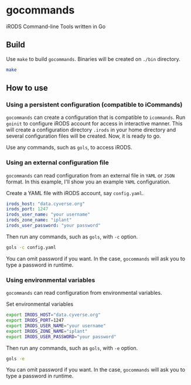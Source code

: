 # gocommands
iRODS Command-line Tools written in Go

## Build
Use `make` to build `gocommands`. Binaries will be created on `./bin` directory.

```bash
make
```

## How to use

### Using a persistent configuration (compatible to iCommands)
`gocommands` can create a configuration that is compatible to `icommands`.
Run `goinit` to configure iRODS account for access in interactive manner.
This will create a configuration directory `.irods` in your home directory and several configuration files will be created.
Now, it is ready to go.

Use any commands, such as `gols`, to access iRODS.

### Using an external configuration file 
`gocommands` can read configuration from an external file in `YAML` or `JSON` format.
In this example, I'll show you an example `YAML` configuration.

Create a YAML file with iRODS account, say `config.yaml`.
```yaml
irods_host: "data.cyverse.org"
irods_port: 1247
irods_user_name: "your username"
irods_zone_name: "iplant"
irods_user_password: "your password"
```

Then run any commands, such as `gols`, with `-c` option.
```bash
gols -c config.yaml
```

You can omit password if you want. In the case, `gocommands` will ask you to type a password in runtime.

### Using environmental variables 
`gocommands` can read configuration from environmental variables.

Set environmental variables
```bash
export IRODS_HOST="data.cyverse.org"
export IRODS_PORT=1247
export IRODS_USER_NAME="your username"
export IRODS_ZONE_NAME="iplant"
export IRODS_USER_PASSWORD="your password"
```

Then run any commands, such as `gols`, with `-e` option.
```bash
gols -e
```

You can omit password if you want. In the case, `gocommands` will ask you to type a password in runtime.
